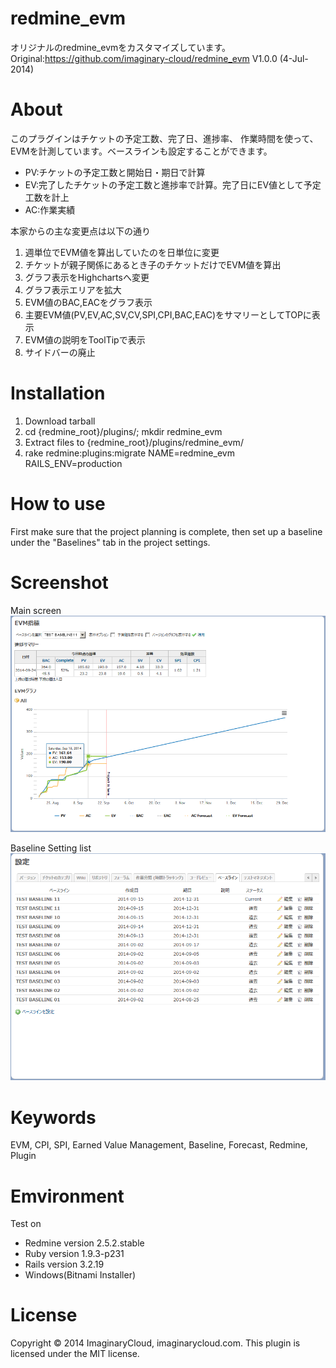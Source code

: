 # redmine_evm

オリジナルのredmine_evmをカスタマイズしています。
Original:https://github.com/imaginary-cloud/redmine_evm V1.0.0 (4-Jul-2014)

# About

このプラグインはチケットの予定工数、完了日、進捗率、
作業時間を使って、EVMを計測しています。ベースラインも設定することができます。

* PV:チケットの予定工数と開始日・期日で計算
* EV:完了したチケットの予定工数と進捗率で計算。完了日にEV値として予定工数を計上
* AC:作業実績

本家からの主な変更点は以下の通り

1. 週単位でEVM値を算出していたのを日単位に変更
2. チケットが親子関係にあるとき子のチケットだけでEVM値を算出
3. グラフ表示をHighchartsへ変更
4. グラフ表示エリアを拡大
5. EVM値のBAC,EACをグラフ表示
6. 主要EVM値(PV,EV,AC,SV,CV,SPI,CPI,BAC,EAC)をサマリーとしてTOPに表示
7. EVM値の説明をToolTipで表示 
8. サイドバーの廃止

# Installation

1. Download tarball 
2. cd {redmine_root}/plugins/; mkdir redmine_evm 
3. Extract files to {redmine_root}/plugins/redmine_evm/
4. rake redmine:plugins:migrate NAME=redmine_evm RAILS_ENV=production

# How to use
  
First make sure that the project planning is complete, then set up a baseline under the "Baselines" tab in the project settings.

# Screenshot

Main screen
![evm sample screenshot](./doc/screenshot_overview.png "overview")

Baseline Setting list
![evm sample screenshot](./doc/screenshot_setting.png "setting baseline list")


# Keywords

EVM, CPI, SPI, Earned Value Management, Baseline, Forecast, Redmine, Plugin

# Emvironment

Test on
* Redmine version                2.5.2.stable
* Ruby version                   1.9.3-p231 
* Rails version                  3.2.19
* Windows(Bitnami Installer)

# License

Copyright © 2014 ImaginaryCloud, imaginarycloud.com. This plugin is licensed under the MIT license.

